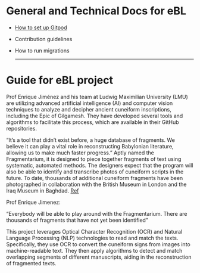 # General and Technical Docs for eBL

- [How to set up Gitpod](gitpod-setup/setup.md)
- Contribution guidelines
- How to run migrations

  -------------------------------------------------------------------------------------------------------
# Guide for eBL project


Prof Enrique Jiménez and his team at Ludwig Maximilian University (LMU) are utilizing advanced artificial intelligence (AI) and computer vision techniques to analyze and decipher ancient cuneiform inscriptions, including the Epic of Gilgamesh. They have developed several tools and algorithms to facilitate this process, which are available in their GitHub repositories.

“It’s a tool that didn’t exist before, a huge database of fragments. We believe it can play a vital role in reconstructing Babylonian literature, allowing us to make much faster progress.” Aptly named the Fragmentarium, it is designed to piece together fragments of text using systematic, automated methods. The designers expect that the program will also be able to identify and transcribe photos of cuneiform scripts in the future. To date, thousands of additional cuneiform fragments have been photographed in collaboration with the British Museum in London and the Iraq Museum in Baghdad. [Ref](https://www.lmu.de/en/newsroom/news-overview/news/playing-with-the-source-of-world-literature.html)

Prof Enrique Jimenez:

“Everybody will be able to play around with the Fragmentarium. There are thousands of fragments that have not yet been identified”

This project leverages Optical Character Recognition (OCR) and Natural Language Processing (NLP) technologies to read and match the texts. Specifically, they use OCR to convert the cuneiform signs from images into machine-readable text. They then apply algorithms to detect and match overlapping segments of different manuscripts, aiding in the reconstruction of fragmented texts.

  
